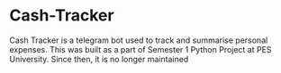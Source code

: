 # Cash-Tracker
Cash Tracker is a telegram bot used to track and summarise personal expenses. This was built as a part of Semester 1 Python Project at PES University. Since then, it is no longer maintained

